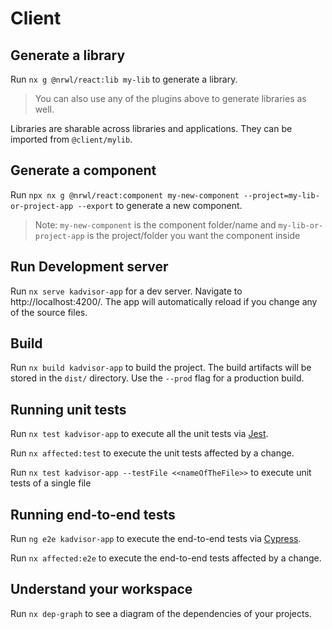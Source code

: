 # Client

## Generate a library

Run `nx g @nrwl/react:lib my-lib` to generate a library.

> You can also use any of the plugins above to generate libraries as well.

Libraries are sharable across libraries and applications. They can be imported from `@client/mylib`.

## Generate a component

Run `npx nx g @nrwl/react:component my-new-component --project=my-lib-or-project-app --export` to generate a new component.

> Note: `my-new-component` is the component folder/name and `my-lib-or-project-app` is the project/folder you want the component inside

## Run Development server

Run `nx serve kadvisor-app` for a dev server. Navigate to http://localhost:4200/. The app will automatically reload if you change any of the source files.

## Build

Run `nx build kadvisor-app` to build the project. The build artifacts will be stored in the `dist/` directory. Use the `--prod` flag for a production build.

## Running unit tests

Run `nx test kadvisor-app` to execute all the unit tests via [Jest](https://jestjs.io).

Run `nx affected:test` to execute the unit tests affected by a change.

Run `nx test kadvisor-app --testFile <<nameOfTheFile>>` to execute unit tests of a single file

## Running end-to-end tests

Run `ng e2e kadvisor-app` to execute the end-to-end tests via [Cypress](https://www.cypress.io).

Run `nx affected:e2e` to execute the end-to-end tests affected by a change.

## Understand your workspace

Run `nx dep-graph` to see a diagram of the dependencies of your projects.
